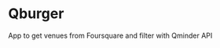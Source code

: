 # Qburger
App to get venues from Foursquare and filter with Qminder API



<br>
<img height="700" scr="https://github.com/kubzero/Qburger/blob/master/Qburger/Qburger/Assets.xcassets/AppIcon.appiconset/Icon-1024.png" /> 
<br>
